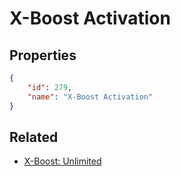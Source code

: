 # X-Boost Activation

<no description available>

## Properties

```json
{
    "id": 279,
    "name": "X-Boost Activation"
}
```

## Related

- [X-Boost: Unlimited](../items/3613-x-boost-unlimited.md)

